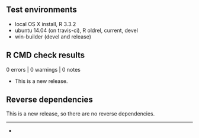 ## Test environments

* local OS X install, R 3.3.2
* ubuntu 14.04 (on travis-ci), R oldrel, current, devel
* win-builder (devel and release)

## R CMD check results

0 errors | 0 warnings | 0 notes

* This is a new release.

## Reverse dependencies

This is a new release, so there are no reverse dependencies.

---

* 